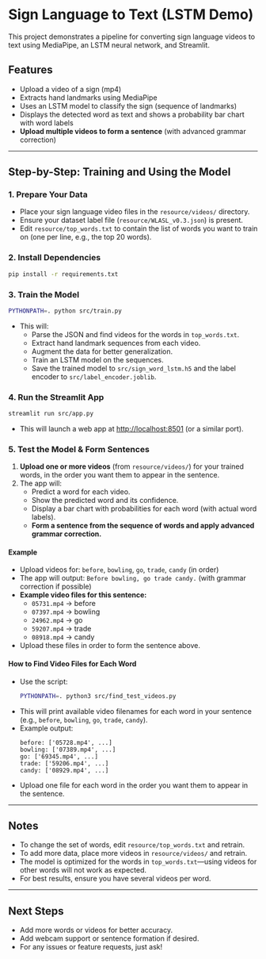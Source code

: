 # Sign Language to Text (LSTM Demo)

This project demonstrates a pipeline for converting sign language videos to text using MediaPipe, an LSTM neural network, and Streamlit.

## Features
- Upload a video of a sign (mp4)
- Extracts hand landmarks using MediaPipe
- Uses an LSTM model to classify the sign (sequence of landmarks)
- Displays the detected word as text and shows a probability bar chart with word labels
- **Upload multiple videos to form a sentence** (with advanced grammar correction)

---

## Step-by-Step: Training and Using the Model

### 1. Prepare Your Data
- Place your sign language video files in the `resource/videos/` directory.
- Ensure your dataset label file (`resource/WLASL_v0.3.json`) is present.
- Edit `resource/top_words.txt` to contain the list of words you want to train on (one per line, e.g., the top 20 words).

### 2. Install Dependencies
```bash
pip install -r requirements.txt
```

### 3. Train the Model
```bash
PYTHONPATH=. python src/train.py
```
- This will:
  - Parse the JSON and find videos for the words in `top_words.txt`.
  - Extract hand landmark sequences from each video.
  - Augment the data for better generalization.
  - Train an LSTM model on the sequences.
  - Save the trained model to `src/sign_word_lstm.h5` and the label encoder to `src/label_encoder.joblib`.

### 4. Run the Streamlit App
```bash
streamlit run src/app.py
```
- This will launch a web app at [http://localhost:8501](http://localhost:8501) (or a similar port).

### 5. Test the Model & Form Sentences
1. **Upload one or more videos** (from `resource/videos/`) for your trained words, in the order you want them to appear in the sentence.
2. The app will:
   - Predict a word for each video.
   - Show the predicted word and its confidence.
   - Display a bar chart with probabilities for each word (with actual word labels).
   - **Form a sentence from the sequence of words and apply advanced grammar correction.**

#### Example
- Upload videos for: `before`, `bowling`, `go`, `trade`, `candy` (in order)
- The app will output: `Before bowling, go trade candy.` (with grammar correction if possible)
- **Example video files for this sentence:**
  - `05731.mp4` → before
  - `07397.mp4` → bowling
  - `24962.mp4` → go
  - `59207.mp4` → trade
  - `08918.mp4` → candy
- Upload these files in order to form the sentence above.

#### How to Find Video Files for Each Word
- Use the script:
  ```bash
  PYTHONPATH=. python3 src/find_test_videos.py
  ```
- This will print available video filenames for each word in your sentence (e.g., `before`, `bowling`, `go`, `trade`, `candy`).
- Example output:
  ```
  before: ['05728.mp4', ...]
  bowling: ['07389.mp4', ...]
  go: ['69345.mp4', ...]
  trade: ['59206.mp4', ...]
  candy: ['08929.mp4', ...]
  ```
- Upload one file for each word in the order you want them to appear in the sentence.

---

## Notes
- To change the set of words, edit `resource/top_words.txt` and retrain.
- To add more data, place more videos in `resource/videos/` and retrain.
- The model is optimized for the words in `top_words.txt`—using videos for other words will not work as expected.
- For best results, ensure you have several videos per word.

---

## Next Steps
- Add more words or videos for better accuracy.
- Add webcam support or sentence formation if desired.
- For any issues or feature requests, just ask! 